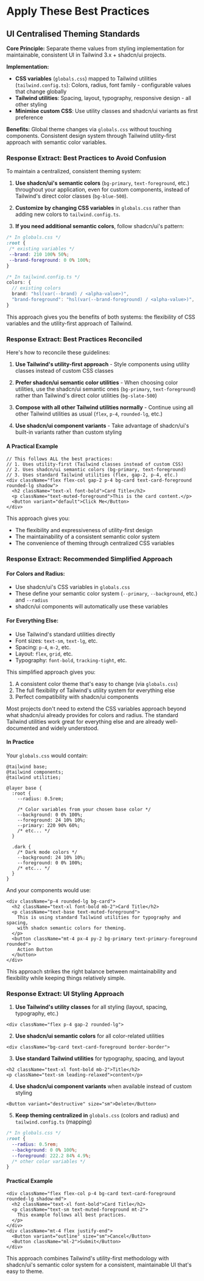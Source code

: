 # Apply These Best Practices

## UI Centralised Theming Standards

**Core Principle:** Separate theme values from styling implementation for maintainable, consistent UI in Tailwind 3.x + shadcn/ui projects.

**Implementation:**
- **CSS variables** (`globals.css`) mapped to Tailwind utilities (`tailwind.config.ts`): Colors, radius, font family - configurable values that change globally
- **Tailwind utilities**: Spacing, layout, typography, responsive design - all other styling  
- **Minimise custom CSS**: Use utility classes and shadcn/ui variants as first preference

**Benefits:** Global theme changes via `globals.css` without touching components. Consistent design system through Tailwind utility-first approach with semantic color variables.


### Response Extract: Best Practices to Avoid Confusion

To maintain a centralized, consistent theming system:

1. **Use shadcn/ui's semantic colors** (`bg-primary`, `text-foreground`, etc.) throughout your application, even for custom components, instead of Tailwind's direct color classes (`bg-blue-500`).

2. **Customize by changing CSS variables** in `globals.css` rather than adding new colors to `tailwind.config.ts`.

3. **If you need additional semantic colors**, follow shadcn/ui's pattern:

```css
/* In globals.css */
:root {
 /* existing variables */
 --brand: 210 100% 50%;
 --brand-foreground: 0 0% 100%;
}
```

```typescript
/* In tailwind.config.ts */
colors: {
  // existing colors
  brand: "hsl(var(--brand) / <alpha-value>)",
  "brand-foreground": "hsl(var(--brand-foreground) / <alpha-value>)",
}
```

This approach gives you the benefits of both systems: the flexibility of CSS variables and the utility-first approach of Tailwind.


### Response Extract: Best Practices Reconciled
Here's how to reconcile these guidelines:

1. **Use Tailwind's utility-first approach** - Style components using utility classes instead of custom CSS classes
  
2. **Prefer shadcn/ui semantic color utilities** - When choosing color utilities, use the shadcn/ui semantic ones (`bg-primary`, `text-foreground`) rather than Tailwind's direct color utilities (`bg-slate-500`)
  
3. **Compose with all other Tailwind utilities normally** - Continue using all other Tailwind utilities as usual (`flex`, `p-4`, `rounded-lg`, etc.)
  
4. **Use shadcn/ui component variants** - Take advantage of shadcn/ui's built-in variants   rather than custom styling

#### A Practical Example

```tsx
// This follows ALL the best practices:
// 1. Uses utility-first (Tailwind classes instead of custom CSS)
// 2. Uses shadcn/ui semantic colors (bg-primary, text-foreground)
// 3. Uses standard Tailwind utilities (flex, gap-2, p-4, etc.)
<div className="flex flex-col gap-2 p-4 bg-card text-card-foreground rounded-lg shadow">
  <h2 className="text-xl font-bold">Card Title</h2>
  <p className="text-muted-foreground">This is the card content.</p>
  <Button variant="default">Click Me</Button>
</div>
```

This approach gives you:
- The flexibility and expressiveness of utility-first design
- The maintainability of a consistent semantic color system
- The convenience of theming through centralized CSS variables

### Response Extract: Recommended Simplified Approach

#### For Colors and Radius:
- Use shadcn/ui's CSS variables in `globals.css`
- These define your semantic color system (`--primary`, `--background`, etc.) and `--radius`
- shadcn/ui components will automatically use these variables

#### For Everything Else:
- Use Tailwind's standard utilities directly
- Font sizes: `text-sm`, `text-lg`, etc.
- Spacing: `p-4`, `m-2`, etc.
- Layout: `flex`, `grid`, etc.
- Typography: `font-bold`, `tracking-tight`, etc.

This simplified approach gives you:
1. A consistent color theme that's easy to change (via `globals.css`)
2. The full flexibility of Tailwind's utility system for everything else
3. Perfect compatibility with shadcn/ui components

Most projects don't need to extend the CSS variables approach beyond what shadcn/ui already provides for colors and radius. The standard Tailwind utilities work great for everything else and are already well-documented and widely understood.

#### In Practice
Your `globals.css` would contain:

```
@tailwind base;
@tailwind components;
@tailwind utilities;

@layer base {
  :root {
    --radius: 0.5rem;
    
    /* Color variables from your chosen base color */
    --background: 0 0% 100%;
    --foreground: 24 10% 10%;
    --primary: 220 90% 60%;
    /* etc... */
  }
  
  .dark {
    /* Dark mode colors */
    --background: 24 10% 10%;
    --foreground: 0 0% 100%;
    /* etc... */
  }
}
```

And your components would use:

```
<div className="p-4 rounded-lg bg-card">
  <h2 className="text-xl font-bold mb-2">Card Title</h2>
  <p className="text-base text-muted-foreground">
    This is using standard Tailwind utilities for typography and spacing,
    with shadcn semantic colors for theming.
  </p>
  <button className="mt-4 px-4 py-2 bg-primary text-primary-foreground rounded">
    Action Button
  </button>
</div>
```

This approach strikes the right balance between maintainability and flexibility while keeping things relatively simple.

### Response Extract: UI Styling Approach

1. **Use Tailwind's utility classes** for all styling (layout, spacing, typography, etc.)

```tsx
<div className="flex p-4 gap-2 rounded-lg">
```

2. **Use shadcn/ui semantic colors** for all color-related utilities

```tsx
<div className="bg-card text-card-foreground border-border">
```

3. **Use standard Tailwind utilities** for typography, spacing, and layout

```tsx
<h2 className="text-xl font-bold mb-2">Title</h2>
<p className="text-sm leading-relaxed">content</p>
```

4. **Use shadcn/ui component variants** when available instead of custom styling

```tsx
<Button variant="destructive" size="sm">Delete</Button>
```

5. **Keep theming centralized in** `globals.css` (colors and radius) and `tailwind.config.ts` (mapping)

```css
/* In globals.css */
:root {
  --radius: 0.5rem;
  --background: 0 0% 100%;
  --foreground: 222.2 84% 4.9%;
  /* other color variables */
}
```

#### Practical Example

```tsx
<div className="flex flex-col p-4 bg-card text-card-foreground rounded-lg shadow-md">
  <h2 className="text-xl font-bold">Card Title</h2>
  <p className="text-sm text-muted-foreground mt-2">
    This example follows all best practices.
  </p>
</div>
<div className="mt-4 flex justify-end">
  <Button variant="outline" size="sm">Cancel</Button>
  <Button className="ml-2">Submit</Button>
</div>
```

This approach combines Tailwind's utility-first methodology with shadcn/ui's semantic color system for a consistent, maintainable UI that's easy to theme.